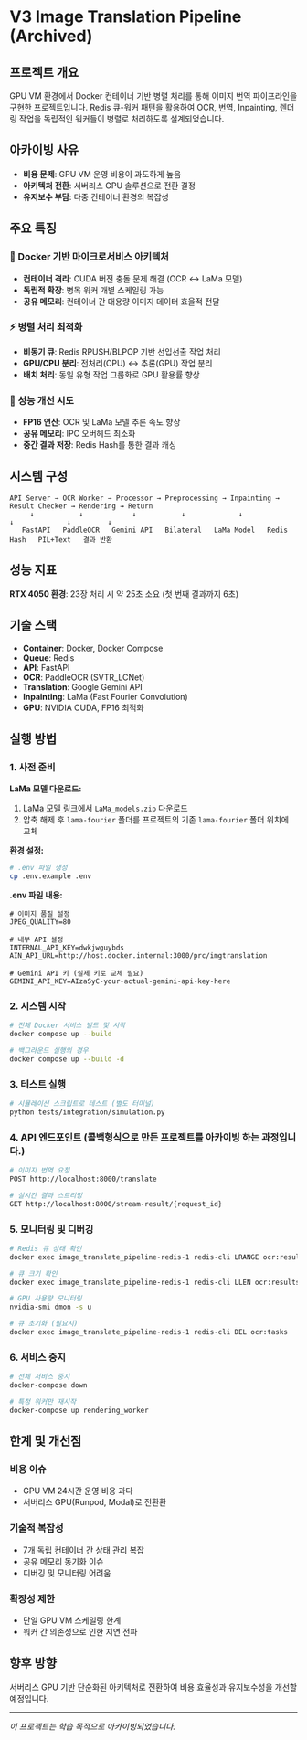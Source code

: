 # V3 Image Translation Pipeline (Archived)

## 프로젝트 개요

GPU VM 환경에서 Docker 컨테이너 기반 병렬 처리를 통해 이미지 번역 파이프라인을 구현한 프로젝트입니다. 
Redis 큐-워커 패턴을 활용하여 OCR, 번역, Inpainting, 렌더링 작업을 독립적인 워커들이 병렬로 처리하도록 설계되었습니다.

## 아카이빙 사유

- **비용 문제**: GPU VM 운영 비용이 과도하게 높음
- **아키텍처 전환**: 서버리스 GPU 솔루션으로 전환 결정
- **유지보수 부담**: 다중 컨테이너 환경의 복잡성

## 주요 특징

### 🐳 Docker 기반 마이크로서비스 아키텍처
- **컨테이너 격리**: CUDA 버전 충돌 문제 해결 (OCR ↔ LaMa 모델)
- **독립적 확장**: 병목 워커 개별 스케일링 가능
- **공유 메모리**: 컨테이너 간 대용량 이미지 데이터 효율적 전달

### ⚡ 병렬 처리 최적화
- **비동기 큐**: Redis RPUSH/BLPOP 기반 선입선출 작업 처리
- **GPU/CPU 분리**: 전처리(CPU) ↔ 추론(GPU) 작업 분리
- **배치 처리**: 동일 유형 작업 그룹화로 GPU 활용률 향상

### 🔧 성능 개선 시도
- **FP16 연산**: OCR 및 LaMa 모델 추론 속도 향상
- **공유 메모리**: IPC 오버헤드 최소화
- **중간 결과 저장**: Redis Hash를 통한 결과 캐싱

## 시스템 구성

```
API Server → OCR Worker → Processor → Preprocessing → Inpainting → Result Checker → Rendering → Return
     ↓           ↓            ↓           ↓             ↓              ↓             ↓         ↓
   FastAPI   PaddleOCR   Gemini API   Bilateral   LaMa Model   Redis Hash   PIL+Text   결과 반환
```

## 성능 지표

**RTX 4050 환경**: 23장 처리 시 약 25초 소요 (첫 번째 결과까지 6초)

## 기술 스택

- **Container**: Docker, Docker Compose
- **Queue**: Redis
- **API**: FastAPI
- **OCR**: PaddleOCR (SVTR_LCNet)
- **Translation**: Google Gemini API
- **Inpainting**: LaMa (Fast Fourier Convolution)
- **GPU**: NVIDIA CUDA, FP16 최적화

## 실행 방법

### 1. 사전 준비

**LaMa 모델 다운로드:**
1. [LaMa 모델 링크](https://drive.google.com/drive/folders/1B2x7eQDgecTL0oh3LSIBDGj0fTxs6Ips)에서 `LaMa_models.zip` 다운로드
2. 압축 해제 후 `lama-fourier` 폴더를 프로젝트의 기존 `lama-fourier` 폴더 위치에 교체

**환경 설정:**
```bash
# .env 파일 생성
cp .env.example .env
```

**.env 파일 내용:**
```env
# 이미지 품질 설정
JPEG_QUALITY=80

# 내부 API 설정
INTERNAL_API_KEY=dwkjwguybds
AIN_API_URL=http://host.docker.internal:3000/prc/imgtranslation

# Gemini API 키 (실제 키로 교체 필요)
GEMINI_API_KEY=AIzaSyC-your-actual-gemini-api-key-here
```

### 2. 시스템 시작

```bash
# 전체 Docker 서비스 빌드 및 시작
docker compose up --build

# 백그라운드 실행의 경우
docker compose up --build -d
```

### 3. 테스트 실행

```bash
# 시뮬레이션 스크립트로 테스트 (별도 터미널)
python tests/integration/simulation.py

```

### 4. API 엔드포인트 (콜백형식으로 만든 프로젝트를 아카이빙 하는 과정입니다.)

```bash
# 이미지 번역 요청
POST http://localhost:8000/translate

# 실시간 결과 스트리밍
GET http://localhost:8000/stream-result/{request_id}
```

### 5. 모니터링 및 디버깅

```bash
# Redis 큐 상태 확인
docker exec image_translate_pipeline-redis-1 redis-cli LRANGE ocr:results 0 10

# 큐 크기 확인
docker exec image_translate_pipeline-redis-1 redis-cli LLEN ocr:results

# GPU 사용량 모니터링
nvidia-smi dmon -s u

# 큐 초기화 (필요시)
docker exec image_translate_pipeline-redis-1 redis-cli DEL ocr:tasks
```

### 6. 서비스 중지

```bash
# 전체 서비스 중지
docker-compose down

# 특정 워커만 재시작
docker-compose up rendering_worker
```

## 한계 및 개선점

### 비용 이슈
- GPU VM 24시간 운영 비용 과다
- 서버리스 GPU(Runpod, Modal)로 전환환

### 기술적 복잡성
- 7개 독립 컨테이너 간 상태 관리 복잡
- 공유 메모리 동기화 이슈
- 디버깅 및 모니터링 어려움

### 확장성 제한
- 단일 GPU VM 스케일링 한계
- 워커 간 의존성으로 인한 지연 전파

## 향후 방향

서버리스 GPU 기반 단순화된 아키텍처로 전환하여 비용 효율성과 유지보수성을 개선할 예정입니다.

---
*이 프로젝트는 학습 목적으로 아카이빙되었습니다.*
